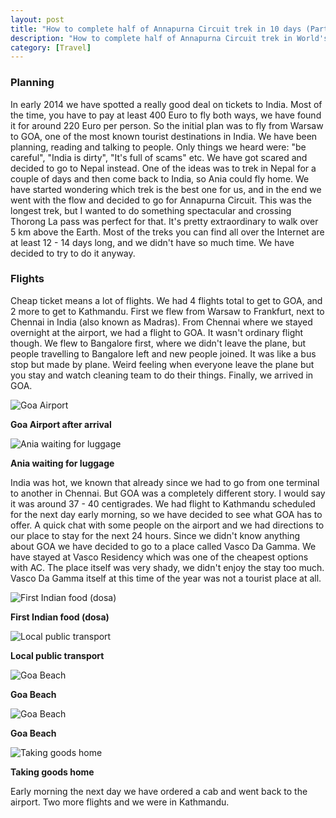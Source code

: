 ```yaml
---
layout: post
title: "How to complete half of Annapurna Circuit trek in 10 days (Part 1)"
description: "How to complete half of Annapurna Circuit trek in World's highest mountains in 10 days. Including crossing Thorong La pass, the highest tourist pass in the World."
category: [Travel]
--- 
```

### Planning
In early 2014 we have spotted a really good deal on tickets to India. Most of the time, you have to pay at least 400 Euro to fly both ways, we have found it for around 220 Euro per person. So the initial plan was to fly from Warsaw to GOA, one of the most known tourist destinations in India. We have been planning, reading and talking to people. Only things we heard were: "be careful", "India is dirty", "It's full of scams" etc. We have got scared and decided to go to Nepal instead. One of the ideas was to trek in Nepal for a couple of days and then come back to India, so Ania could fly home. We have started wondering which trek is the best one for us, and in the end we went with the flow and decided to go for Annapurna Circuit. This was the longest trek, but I wanted to do something spectacular and crossing Thorong La pass was perfect for that. It's pretty extraordinary to walk over 5 km above the Earth. Most of the treks you can find all over the Internet are at least 12 - 14 days long, and we didn't have so much time. We have decided to try to do it anyway. 

### Flights
Cheap ticket means a lot of flights. We had 4 flights total to get to GOA, and 2 more to get to Kathmandu. First we flew from Warsaw to Frankfurt, next to Chennai in India (also known as Madras). From Chennai where we stayed overnight at the airport, we had a flight to GOA. It wasn't ordinary flight though. We flew to Bangalore first, where we didn't leave the plane, but people travelling to Bangalore left and new people joined. It was like a bus stop but made by plane. Weird feeling when everyone leave the plane but you stay and watch cleaning team to do their things. Finally, we arrived in GOA.

<img class="img-responsive center-block" src="/img/AnnapurnaCircuit/goaAirport.jpg" alt="Goa Airport" />
<strong><p class="text-center">Goa Airport after arrival</p></strong>

<img class="img-responsive center-block" src="/img/AnnapurnaCircuit/aniaWaitingForLuggage.jpg" alt="Ania waiting for luggage" />
<strong><p class="text-center">Ania waiting for luggage</p></strong>

India was hot, we known that already since we had to go from one terminal to another in Chennai. But GOA was a completely different story. I would say it was around 37 - 40 centigrades. We had flight to Kathmandu scheduled for the next day early morning, so we have decided to see what GOA has to offer. A quick chat with some people on the airport and we had directions to our place to stay for the next 24 hours. Since we didn't know anything about GOA we have decided to go to a place called Vasco Da Gamma. We have stayed at Vasco Residency which was one of the cheapest options with AC. The place itself was very shady, we didn't enjoy the stay too much. Vasco Da Gamma itself at this time of the year was not a tourist place at all.

<img class="img-responsive center-block" src="/img/AnnapurnaCircuit/firstDosa.jpg" alt="First Indian food (dosa)" />
<strong><p class="text-center">First Indian food (dosa)</p></strong>

<img class="img-responsive center-block" src="/img/AnnapurnaCircuit/localPublicTransport.jpg" alt="Local public transport" />
<strong><p class="text-center">Local public transport</p></strong>

<img class="img-responsive center-block" src="/img/AnnapurnaCircuit/goaBeach1.jpg" alt="Goa Beach" />
<strong><p class="text-center">Goa Beach</p></strong>

<img class="img-responsive center-block" src="/img/AnnapurnaCircuit/goaBeach2.jpg" alt="Goa Beach" />
<strong><p class="text-center">Goa Beach</p></strong>

<img class="img-responsive center-block" src="/img/AnnapurnaCircuit/transportHome.jpg" alt="Taking goods home" />
<strong><p class="text-center">Taking goods home</p></strong>
Early morning the next day we have ordered a cab and went back to the airport. Two more flights and we were in Kathmandu. 
